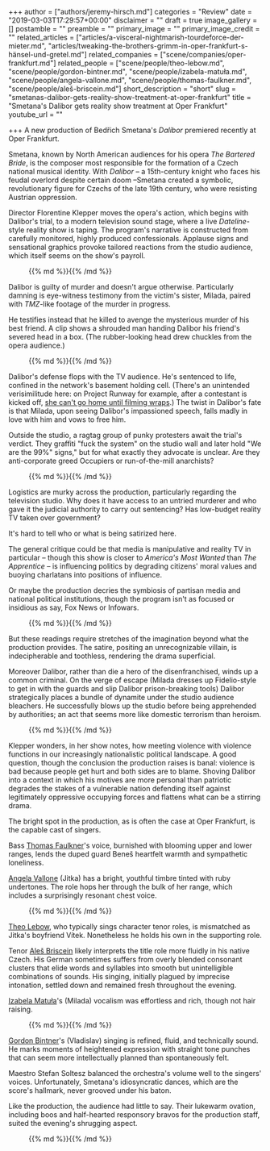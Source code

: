 +++
author = ["authors/jeremy-hirsch.md"]
categories = "Review"
date = "2019-03-03T17:29:57+00:00"
disclaimer = ""
draft = true
image_gallery = []
postamble = ""
preamble = ""
primary_image = ""
primary_image_credit = ""
related_articles = ["articles/a-visceral-nightmarish-tourdeforce-der-mieter.md", "articles/tweaking-the-brothers-grimm-in-oper-frankfurt-s-hänsel-und-gretel.md"]
related_companies = ["scene/companies/oper-frankfurt.md"]
related_people = ["scene/people/theo-lebow.md", "scene/people/gordon-bintner.md", "scene/people/izabela-matuła.md", "scene/people/angela-vallone.md", "scene/people/thomas-faulkner.md", "scene/people/aleš-briscein.md"]
short_description = "short"
slug = "smetanas-dalibor-gets-reality-show-treatment-at-oper-frankfurt"
title = "Smetana's Dalibor gets reality show treatment at Oper Frankfurt"
youtube_url = ""

+++
A new production of Bedřich Smetana's _Dalibor_ premiered recently at Oper Frankfurt.

Smetana, known by North American audiences for his opera _The Bartered Bride_, is the composer most responsible for the formation of a Czech national musical identity. With _Dalibor_ – a 15th-century knight who faces his feudal overlord despite certain doom –Smetana created a symbolic, revolutionary figure for Czechs of the late 19th century, who were resisting Austrian oppression.

Director Florentine Klepper moves the opera's action, which begins with Dalibor's trial, to a modern television sound stage, where a live _Dateline_-style reality show is taping. The program's narrative is constructed from carefully monitored, highly produced confessionals. Applause signs and sensational graphics provoke tailored reactions from the studio audience, which itself seems on the show's payroll.

<figure data-type="image">{{% md %}}{{% /md %}}

<figcaption></figcaption>

</figure>

Dalibor is guilty of murder and doesn't argue otherwise. Particularly damning is eye-witness testimony from the victim's sister, Milada, paired with _TMZ_-like footage of the murder in progress.

He testifies instead that he killed to avenge the mysterious murder of his best friend. A clip shows a shrouded man handing Dalibor his friend's severed head in a box. (The rubber-looking head drew chuckles from the opera audience.)

<figure data-type="image">{{% md %}}{{% /md %}}

<figcaption></figcaption>

</figure>

Dalibor's defense flops with the TV audience. He's sentenced to life, confined in the network's basement holding cell. (There's an unintended verisimilitude here: on Project Runway for example, after a contestant is kicked off, [she can't go home until filming wraps](https://www.palmspringslife.com/project-runway-what-the-tv-cameras-dont-show/).) The twist in Dalibor's fate is that Milada, upon seeing Dalibor's impassioned speech, falls madly in love with him and vows to free him.

Outside the studio, a ragtag group of punky protesters await the trial's verdict. They graffiti "fuck the system" on the studio wall and later hold "We are the 99%" signs," but for what exactly they advocate is unclear. Are they anti-corporate greed Occupiers or run-of-the-mill anarchists?

<figure data-type="image">{{% md %}}{{% /md %}}

<figcaption></figcaption>

</figure>

Logistics are murky across the production, particularly regarding the television studio. Why does it have access to an untried murderer and who gave it the judicial authority to carry out sentencing? Has low-budget reality TV taken over government?

It's hard to tell who or what is being satirized here.

The general critique could be that media is manipulative and reality TV in particular – though this show is closer to _America's Most Wanted_ than _The Apprentice_ – is influencing politics by degrading citizens' moral values and buoying charlatans into positions of influence.

Or maybe the production decries the symbiosis of partisan media and national political institutions, though the program isn't as focused or insidious as say, Fox News or Infowars.

<figure data-type="image">{{% md %}}{{% /md %}}

<figcaption></figcaption>

</figure>

But these readings require stretches of the imagination beyond what the production provides. The satire, positing an unrecognizable villain, is indecipherable and toothless, rendering the drama superficial.

Moreover Dalibor, rather than die a hero of the disenfranchised, winds up a common criminal. On the verge of escape (Milada dresses up Fidelio-style to get in with the guards and slip Dalibor prison-breaking tools) Dalibor strategically places a bundle of dynamite under the studio audience bleachers. He successfully blows up the studio before being apprehended by authorities; an act that seems more like domestic terrorism than heroism.

<figure data-type="image">{{% md %}}{{% /md %}}

<figcaption></figcaption>

</figure>

Klepper wonders, in her show notes, how meeting violence with violence functions in our increasingly nationalistic political landscape. A good question, though the conclusion the production raises is banal: violence is bad because people get hurt and both sides are to blame. Shoving Dalibor into a context in which his motives are more personal than patriotic degrades the stakes of a vulnerable nation defending itself against legitimately oppressive occupying forces and flattens what can be a stirring drama.

The bright spot in the production, as is often the case at Oper Frankfurt, is the capable cast of singers.

Bass [Thomas Faulkner](/scene/people/thomas-faulkner/)'s voice, burnished with blooming upper and lower ranges, lends the duped guard Beneš heartfelt warmth and sympathetic loneliness.

[Angela Vallone](/scene/people/angela-vallone/) (Jitka) has a bright, youthful timbre tinted with ruby undertones. The role hops her through the bulk of her range, which includes a surprisingly resonant chest voice.

<figure data-type="image">{{% md %}}{{% /md %}}

<figcaption></figcaption>

</figure>

[Theo Lebow](/scene/people/theo-lebow/), who typically sings character tenor roles, is mismatched as Jitka's boyfriend Vítek. Nonetheless he holds his own in the supporting role.

Tenor [Aleš Briscein](/scene/people/ales-briscein/) likely interprets the title role more fluidly in his native Czech. His German sometimes suffers from overly blended consonant clusters that elide words and syllables into smooth but unintelligible combinations of sounds. His singing, initially plagued by imprecise intonation, settled down and remained fresh throughout the evening.

[Izabela Matuła](/scene/people/izabela-matula/)'s (Milada) vocalism was effortless and rich, though not hair raising.

<figure data-type="image">{{% md %}}{{% /md %}}

<figcaption></figcaption>

</figure>

[Gordon Bintner](/scene/people/gordon-bintner/)'s (Vladislav) singing is refined, fluid, and technically sound. He marks moments of heightened expression with straight tone punches that can seem more intellectually planned than spontaneously felt.

Maestro Stefan Soltesz balanced the orchestra's volume well to the singers' voices. Unfortunately, Smetana's idiosyncratic dances, which are the score's hallmark, never grooved under his baton.

Like the production, the audience had little to say. Their lukewarm ovation, including boos and half-hearted responsory bravos for the production staff, suited the evening's shrugging aspect.

<figure data-type="image">{{% md %}}{{% /md %}}

<figcaption></figcaption>

</figure>